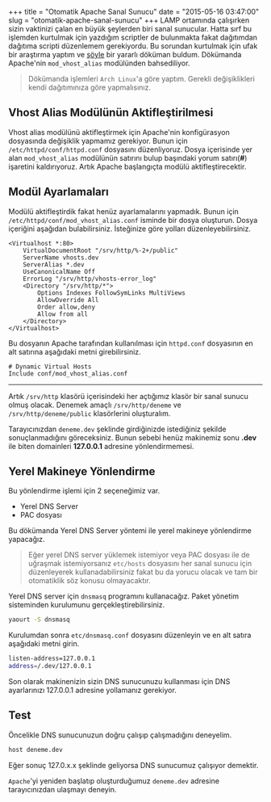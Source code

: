 +++
title = "Otomatik Apache Sanal Sunucu"
date = "2015-05-16 03:47:00"
slug = "otomatik-apache-sanal-sunucu"
+++
LAMP ortamında çalışırken sizin vaktinizi çalan en büyük şeylerden biri sanal sunucular. Hatta sırf bu işlemden kurtulmak için yazdığım scriptler de bulunmakta fakat dağıtımdan dağıtıma scripti düzenlemem gerekiyordu. Bu sorundan kurtulmak için ufak bir araştırma yaptım ve [şöyle](http://akrabat.com/automatic-apache-vhosts/) bir yararlı döküman buldum. Dökümanda Apache'nin  `mod_vhost_alias` modülünden bahsediliyor.

> Dökümanda işlemleri `Arch Linux`'a göre yaptım. Gerekli değişiklikleri kendi dağıtımınıza göre yapmalısınız.

## Vhost Alias Modülünün Aktifleştirilmesi
Vhost alias modülünü aktifleştirmek için Apache'nin konfigürasyon dosyasında değişiklik yapmamız gerekiyor. Bunun için `/etc/httpd/conf/httpd.conf` dosyasını düzenliyoruz. Dosya içerisinde yer alan `mod_vhost_alias` modülünün satırını bulup başındaki yorum satırı(**#**) işaretini kaldırıyoruz. Artık Apache başlangıçta modülü aktifleştirecektir.

## Modül Ayarlamaları
Modülü aktifleştirdik fakat henüz ayarlamalarını yapmadık. Bunun için `/etc/httpd/conf/mod_vhost_alias.conf` isminde bir dosya oluşturun. Dosya içeriğini aşağıdan bulabilirsiniz. İsteğinize göre yolları düzenleyebilirsiniz.

```
<Virtualhost *:80>
    VirtualDocumentRoot "/srv/http/%-2+/public"
    ServerName vhosts.dev
    ServerAlias *.dev
    UseCanonicalName Off
    ErrorLog "/srv/http/vhosts-error_log"
    <Directory "/srv/http/*">
        Options Indexes FollowSymLinks MultiViews
        AllowOverride All
        Order allow,deny
        Allow from all
    </Directory>
</Virtualhost>
```

Bu dosyanın Apache tarafından kullanılması için `httpd.conf` dosyasının en alt satırına aşağıdaki metni girebilirsiniz.

```
# Dynamic Virtual Hosts
Include conf/mod_vhost_alias.conf
```

-----------------

Artık `/srv/http` klasörü içerisindeki her açtığımız klasör bir sanal sunucu olmuş olacak. Denemek amaçlı `/srv/http/deneme` ve `/srv/http/deneme/public` klasörlerini oluşturalım.

Tarayıcınızdan `deneme.dev` şeklinde girdiğinizde istediğiniz şekilde sonuçlanmadığını göreceksiniz. Bunun sebebi henüz makinemiz sonu **.dev** ile biten domainleri **127.0.0.1** adresine yönlendirmemesi.

## Yerel Makineye Yönlendirme

Bu yönlendirme işlemi için 2 seçeneğimiz var.

- Yerel DNS Server
- PAC dosyası

Bu dökümanda Yerel DNS Server yöntemi ile yerel makineye yönlendirme yapacağız.

> Eğer yerel DNS server yüklemek istemiyor veya PAC dosyası ile de uğraşmak istemiyorsanız `etc/hosts` dosyasını her sanal sunucu için düzenleyerek kullanadabilirsiniz fakat bu da yorucu olacak ve tam bir otomatiklik söz konusu olmayacaktır.

Yerel DNS server için `dnsmasq` programını kullanacağız. Paket yönetim sisteminden kurulumunu gerçekleştirebilirsiniz.

```bash
yaourt -S dnsmasq
```

Kurulumdan sonra `etc/dnsmasq.conf` dosyasını düzenleyin ve en alt satıra aşağıdaki metni girin.

```bash
listen-address=127.0.0.1
address=/.dev/127.0.0.1
```

Son olarak makinenizin sizin DNS sunucunuzu kullanması için DNS ayarlarınızı 127.0.0.1 adresine yollamanız gerekiyor.

## Test

Öncelikle DNS sunucunuzun doğru çalışıp çalışmadığını deneyelim.

```bash
host deneme.dev
```

Eğer sonuç 127.0.x.x şeklinde geliyorsa DNS sunucumuz çalışıyor demektir.

`Apache`'yi yeniden başlatıp oluşturduğumuz `deneme.dev` adresine tarayıcınızdan ulaşmayı deneyin.
